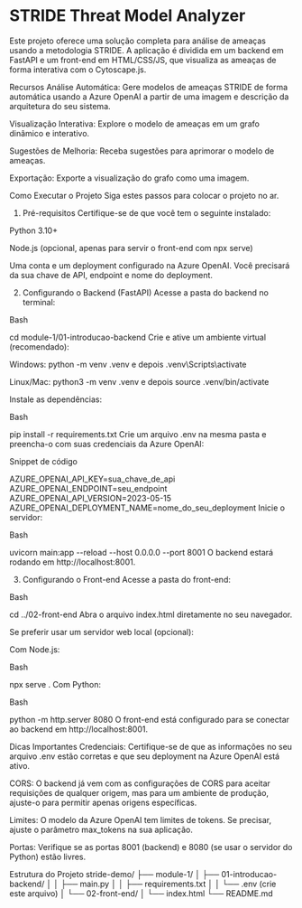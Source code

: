 # STRIDE Threat Model Analyzer
Este projeto oferece uma solução completa para análise de ameaças usando a metodologia STRIDE. A aplicação é dividida em um backend em FastAPI e um front-end em HTML/CSS/JS, que visualiza as ameaças de forma interativa com o Cytoscape.js.

Recursos
Análise Automática: Gere modelos de ameaças STRIDE de forma automática usando a Azure OpenAI a partir de uma imagem e descrição da arquitetura do seu sistema.

Visualização Interativa: Explore o modelo de ameaças em um grafo dinâmico e interativo.

Sugestões de Melhoria: Receba sugestões para aprimorar o modelo de ameaças.

Exportação: Exporte a visualização do grafo como uma imagem.

Como Executar o Projeto
Siga estes passos para colocar o projeto no ar.

1. Pré-requisitos
Certifique-se de que você tem o seguinte instalado:

Python 3.10+

Node.js (opcional, apenas para servir o front-end com npx serve)

Uma conta e um deployment configurado na Azure OpenAI. Você precisará da sua chave de API, endpoint e nome do deployment.

2. Configurando o Backend (FastAPI)
Acesse a pasta do backend no terminal:

Bash

cd module-1/01-introducao-backend
Crie e ative um ambiente virtual (recomendado):

Windows: python -m venv .venv e depois .venv\Scripts\activate

Linux/Mac: python3 -m venv .venv e depois source .venv/bin/activate

Instale as dependências:

Bash

pip install -r requirements.txt
Crie um arquivo .env na mesma pasta e preencha-o com suas credenciais da Azure OpenAI:

Snippet de código

AZURE_OPENAI_API_KEY=sua_chave_de_api
AZURE_OPENAI_ENDPOINT=seu_endpoint
AZURE_OPENAI_API_VERSION=2023-05-15
AZURE_OPENAI_DEPLOYMENT_NAME=nome_do_seu_deployment
Inicie o servidor:

Bash

uvicorn main:app --reload --host 0.0.0.0 --port 8001
O backend estará rodando em http://localhost:8001.

3. Configurando o Front-end
Acesse a pasta do front-end:

Bash

cd ../02-front-end
Abra o arquivo index.html diretamente no seu navegador.

Se preferir usar um servidor web local (opcional):

Com Node.js:

Bash

npx serve .
Com Python:

Bash

python -m http.server 8080
O front-end está configurado para se conectar ao backend em http://localhost:8001.

Dicas Importantes
Credenciais: Certifique-se de que as informações no seu arquivo .env estão corretas e que seu deployment na Azure OpenAI está ativo.

CORS: O backend já vem com as configurações de CORS para aceitar requisições de qualquer origem, mas para um ambiente de produção, ajuste-o para permitir apenas origens específicas.

Limites: O modelo da Azure OpenAI tem limites de tokens. Se precisar, ajuste o parâmetro max_tokens na sua aplicação.

Portas: Verifique se as portas 8001 (backend) e 8080 (se usar o servidor do Python) estão livres.

Estrutura do Projeto
stride-demo/
├── module-1/
│ ├── 01-introducao-backend/
│ │ ├── main.py
│ │ ├── requirements.txt
│ │ └── .env (crie este arquivo)
│ └── 02-front-end/
│ └── index.html
└── README.md
